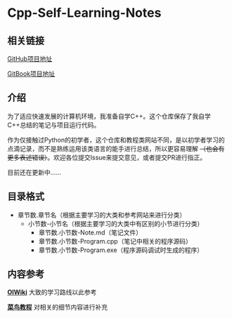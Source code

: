 # Cpp-Self-Learning-Notes

## 相关链接

[GitHub项目地址](https://github.com/panda-lsy/Cpp-Self-Learning-Notes)

[GitBook项目地址](https://mc-shengxia.gitbook.io/cpp-self-learning-notes/)

## 介绍

为了适应快速发展的计算机环境，我准备自学C++。这个仓库保存了我自学C++总结的笔记与项目运行代码。

作为仅接触过Python的初学者，这个仓库和教程类网站不同，是以初学者学习的点滴记录，而不是熟练运用该类语言的能手进行总结，所以更容易理解 ~~（也会有更多表述错误）~~。欢迎各位提交Issue来提交意见，或者提交PR进行指正。

目前还在更新中……

## 目录格式

- 章节数.章节名（根据主要学习的大类和参考网站来进行分类）
  - 小节数-小节名（根据主要学习的大类中有区别的小节进行分类）
    - 章节数.小节数-Note.md（笔记文件）
    - 章节数.小节数-Program.cpp（笔记中相关的程序源码）
    - 章节数.小节数-Program.exe（程序源码调试时生成的程序）

## 内容参考

**[OIWiki](https://oi-wiki.org)** 大致的学习路线以此参考

**[菜鸟教程](https://www.runoob.com/cplusplus/cpp-tutorial.html)** 对相关的细节内容进行补充
